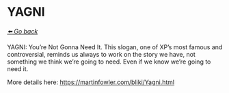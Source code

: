 # YAGNI

*[:arrow_left: Go back](./PRINCIPLES.md)*

YAGNI: You’re Not Gonna Need It. This slogan, one of XP’s most
famous and controversial, reminds us always to work on the story we
have, not something we think we’re going to need. Even if we know
we’re going to need it.

More details here: https://martinfowler.com/bliki/Yagni.html